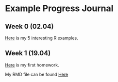 # Example Progress Journal

## Week 0 (02.04)

[Here](files/hw0_alihan_zer.html) is my 5 interesting R examples.

## Week 1 (19.04)
[Here](files/2017402156_HW1.html) is my first homework. 

My RMD file can be found [Here](files/2017402156_HW1.Rmd)